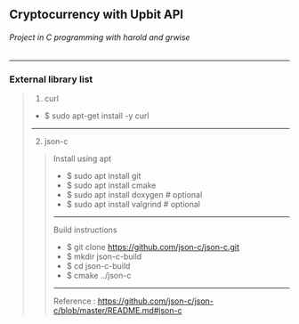 ## **Cryptocurrency with Upbit API**
###### Project in C programming with harold and grwise
***
### External library list
> 1. curl
> + $ sudo apt-get install -y curl
> ***
> 2. json-c
> > Install using apt
> > + $ sudo apt install git
> > + $ sudo apt install cmake
> > + $ sudo apt install doxygen  # optional
> > + $ sudo apt install valgrind # optional
> > ***
> > Build instructions
> > + $ git clone https://github.com/json-c/json-c.git
> > + $ mkdir json-c-build
> > + $ cd json-c-build
> > + $ cmake ../json-c
> > ***
> > Reference : https://github.com/json-c/json-c/blob/master/README.md#json-c
